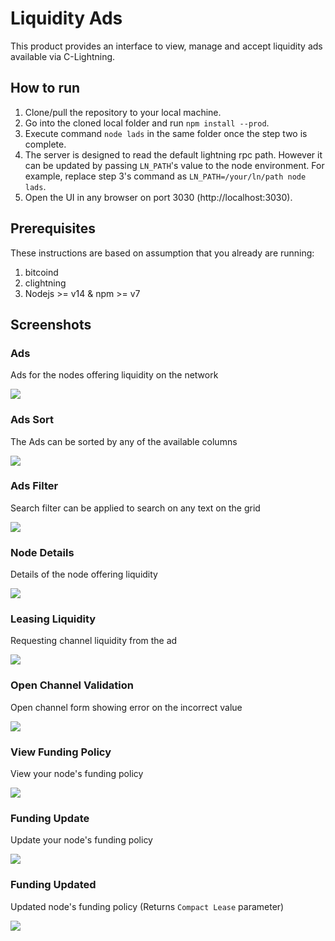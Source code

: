 # Liquidity Ads
This product provides an interface to view, manage and accept liquidity ads available via C-Lightning.

## How to run
1) Clone/pull the repository to your local machine.
2) Go into the cloned local folder and run `npm install --prod`.
3) Execute command `node lads` in the same folder once the step two is complete.
4) The server is designed to read the default lightning rpc path. However it can be updated by passing `LN_PATH`'s value to the node environment. For example, replace step 3's command as `LN_PATH=/your/ln/path node lads`.
5) Open the UI in any browser on port 3030 (http://localhost:3030).

## Prerequisites
These instructions are based on assumption that you already are running:
  1) bitcoind
  2) clightning
  3) Nodejs >= v14 & npm >= v7

## Screenshots
### <a name="lease"></a>Ads
Ads for the nodes offering liquidity on the network

![](./screenshots/photos/Lease.png)



### <a name="lease-sort"></a>Ads Sort
The Ads can be sorted by any of the available columns

![](./screenshots/photos/Lease-sort.png)



### <a name="lease-filter"></a>Ads Filter
Search filter can be applied to search on any text on the grid

![](./screenshots/photos/Lease-filter.png)



### <a name="node"></a>Node Details
Details of the node offering liquidity

![](./screenshots/photos/Node-detail.png)



### <a name="openchannel"></a>Leasing Liquidity
Requesting channel liquidity from the ad

![](./screenshots/photos/Open-channel.png)



### <a name="dual-validate"></a>Open Channel Validation
Open channel form showing error on the incorrect value

![](./screenshots/photos/Open-channel-validation.png)



### <a name="funding"></a>View Funding Policy
View your node's funding policy

![](./screenshots/photos/Funding-get.png)



### <a name="funding-form"></a>Funding Update
Update your node's funding policy

![](./screenshots/photos/Funding-update-form.png)



### <a name="funding-updated"></a>Funding Updated
Updated node's funding policy (Returns `Compact Lease` parameter)

![](./screenshots/photos/Funding-updated.png)
